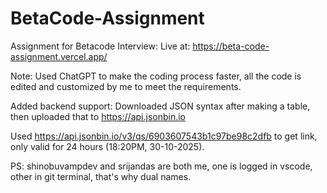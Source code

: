 # BetaCode-Assignment

Assignment for Betacode Interview: Live at: https://beta-code-assignment.vercel.app/

Note: Used ChatGPT to make the coding process faster, all the code is edited and customized by me to meet the requirements.

Added backend support: Downloaded JSON syntax after making a table, then uploaded that to https://api.jsonbin.io

Used https://api.jsonbin.io/v3/qs/6903607543b1c97be98c2dfb to get link, only valid for 24 hours (18:20PM, 30-10-2025).

PS: shinobuvampdev and srijandas are both me, one is logged in vscode, other in git terminal, that's why dual names.

